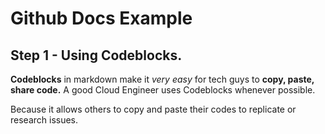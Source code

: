 # Github Docs Example

## Step 1 - Using Codeblocks.

**Codeblocks** in markdown make it *very easy* for tech guys to **copy, paste, share code.**
A good Cloud Engineer uses Codeblocks whenever possible.

Because it allows others to copy and paste their codes to replicate or research issues.

